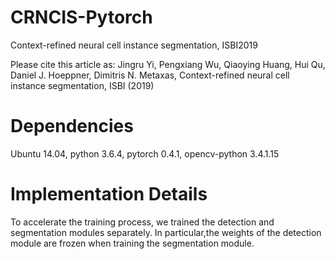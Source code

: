 # CRNCIS-Pytorch
Context-refined neural cell instance segmentation, ISBI2019

Please cite this article as:
Jingru Yi, Pengxiang Wu, Qiaoying Huang, Hui Qu, Daniel J. Hoeppner, Dimitris N. Metaxas, Context-refined neural cell instance segmentation, ISBI (2019)

# Dependencies
Ubuntu 14.04, python 3.6.4, pytorch 0.4.1, opencv-python 3.4.1.15  

# Implementation Details
To accelerate the training process, we trained the detection and segmentation modules separately. In particular,the weights of the detection module are frozen when training the segmentation module.
